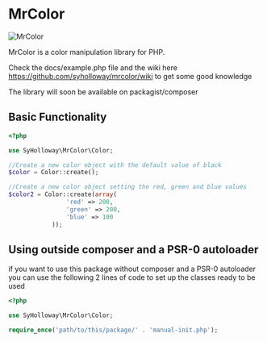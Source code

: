 # MrColor #

![MrColor](https://raw.github.com/syholloway/mrcolor/7b9c9de839453581f9707752076cd3e4cd63a962/docs/logo.png)

MrColor is a color manipulation library for PHP.

Check the docs/example.php file and the wiki here https://github.com/syholloway/mrcolor/wiki to get some good knowledge  

The library will soon be available on packagist/composer

Basic Functionality
-------------------

``` php
<?php

use SyHolloway\MrColor\Color;

//Create a new color object with the default value of black
$color = Color::create();

//Create a new color object setting the red, green and blue values
$color2 = Color::create(array(
			    'red' => 200,
			    'green' => 200,
			    'blue' => 100
			));
```

Using outside composer and a PSR-0 autoloader
---------------------------------------------

if you want to use this package without composer and a PSR-0 autoloader you can use the following 2 lines of code to set up the classes ready to be used

``` php
<?php

use SyHolloway\MrColor\Color;

require_once('path/to/this/package/' . 'manual-init.php');
```
